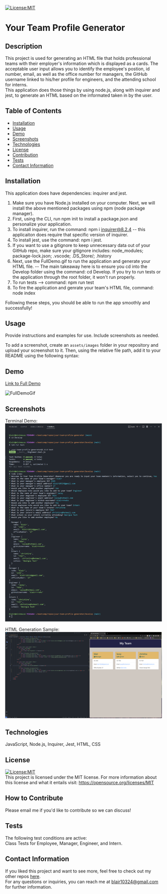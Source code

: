 [![License:MIT](https://img.shields.io/badge/License-MIT-yellow.svg)](https://opensource.org/licenses/MIT)

# Your Team Profile Generator

## Description
This project is used for generating an HTML file that holds professional teams with their employer's information which is displayed as a cards. The acceptable user input allows you to identify the employee's postion, id number, email, as well as the office number for managers, the GitHub username linked to his/her profile for engineers, and the attending school for interns.  
This application does those things by using node.js, along with inquirer and jest, to generate an HTML based on the informated taken in by the user. 

## Table of Contents
- [Installation](#installation)
- [Usage](#usage)
- [Demo](#demo)
- [Screenshots](#screenshots)
- [Technologies](#technologies)
- [License](#license)
- [Contribution](#how-to-contribute)
- [Tests](#tests)
- [Contact Information](#contact-information)

## Installation

This application does have dependencies: inquirer and jest.  
1. Make sure you have Node.js installed on your computer. Next, we will install the above mentioned packages using npm (node package manager). 
2. First, using the CLI, run npm init to install a package.json and personalize your application. 
3. To install inquirer, run the command: npm i inquirer@8.2.4 -- this applicaiton does require that specific version of inquirer. 
4. To install jest, use the command: npm i jest. 
5. If you want to use a gitignore to keep unnecessary data out of your GitHub repo, make sure your gitignore includes: node_modules; package-lock.json; .vscode; .DS_Store/; .history  
6. Next, use the FullDemo.gif to run the application and generate your HTML file. -- The main takeaway here is to ensure you cd into the Develop folder using the command: cd Develop. If you try to run tests or the application through the root folder, it won't run properly. 
7. To run tests --> command: npm run test
8. To fire the application and genrate your team's HTML file, command: node index
  
Following these steps, you should be able to run the app smoothly and successfully!

## Usage

Provide instructions and examples for use. Include screenshots as needed.

To add a screenshot, create an `assets/images` folder in your repository and upload your screenshot to it. Then, using the relative file path, add it to your README using the following syntax:

## Demo
<a href="https://vimeo.com/806066026">Link to Full Demo</a>

![FullDemoGif](./Develop/assets/images/FullDemo.gif)

## Screenshots
Terminal Demo:  
![Terminal Demo Screenshot](./Develop/assets/images/terminalScreenshot.png)  
  
HTML Generation Sample:  
![HTML Generation Sample](./Develop/assets/images/htmlScreenshot.png)  

## Technologies
JavaScript, Node.js, Inquirer, Jest, HTML, CSS

## License
[![License:MIT](https://img.shields.io/badge/License-MIT-yellow.svg)](https://opensource.org/licenses/MIT)  
This project is licensed under the MIT license. For more information about this license and what it entails visit: https://opensource.org/licenses/MIT

## How to Contribute

Please email me if you'd like to contribute so we can discuss!

## Tests

The following test conditions are active:  
Class Tests for Employee, Manager, Engineer, and Intern.

## Contact Information
  If you liked this project and want to see more, feel free to check out my 
  other repos [here](https://github.com/blairrrrwho).
  <br>
  For any questions or inquiries, you can reach me at blair10324@gmail.com for further information.